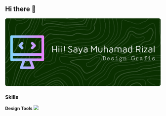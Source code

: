 ## Hi there 👋

![Header](./github-header-image.png)

### Skills
**Design Tools**
<img src="https://img.shields.io/badge/Canva-%2300C4CC.svg?&style=for-the-badge&logo=Canva&logoColor=white" />